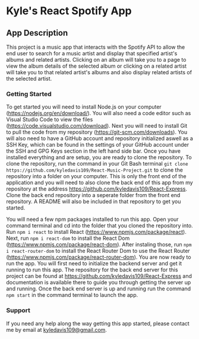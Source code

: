 
# Kyle's React Spotify App

## App Description

This project is a music app that interacts with the Spotify API to allow the end user
to search for a music artist and display that specified artist's albums and related artists.
Clicking on an album will take you to a page to view the album details of the selected album or
clicking on a related artist will take you to that related artist's albums and also display related
artists of the selected artist.

### Getting Started

To get started you will need to install Node.js on your computer (https://nodejs.org/en/download/).
You will also need a code editor such as Visual Studio Code to view the files (https://code.visualstudio.com/download). Next you will need to install Git to pull the code from my repository (https://git-scm.com/downloads). You will also need to have a GitHub account and repository initialized aswell as a SSH Key, which can be found in the settings of your GitHub account under the SSH and GPG Keys section in the left hand side bar. Once you have installed everything and are setup, you are ready to clone the repository. To clone the repository, run the command in your Git Bash terminal `git clone https://github.com/kyledavis109/React-Music-Project.git` to clone the repository into a folder on your computer. This is only the front end of the application and you will need to also clone the back end of this app from my repository at the address https://github.com/kyledavis109/React-Express. Clone the back end repository into a seperate folder from the front end repository. A README will also be included in that repository to get you started.

You will need a few npm packages installed to run this app. Open your command terminal and cd into the folder that you cloned the repository into. Run `npm i react` to install React (https://www.npmjs.com/package/react). Next, run `npm i react-dom` to install the React Dom (https://www.npmjs.com/package/react-dom). After instaling those, run `npm i react-router-dom` to install the React Router Dom to use the React Router (https://www.npmjs.com/package/react-router-dom). You are now ready to run the app. You will first need to initialize the backend server and get it running to run this app. The repository for the back end server for this project can be found at https://github.com/kyledavis109/React-Express and documentation is available there to guide you through getting the server up and running. Once the back end server is up and running run the command `npm start` in the command terminal to launch the app.

### Support

If you need any help along the way getting this app started, please contact me by email at kyledavis109@gmail.com.